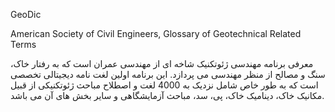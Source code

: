 GeoDic

American Society of Civil Engineers, Glossary of Geotechnical Related Terms

معرفی برنامه
مهندسی ژئوتکنیک شاخه ای از مهندسی عمران است که به رفتار خاک، سنگ و مصالح از منظر مهندسی می پردازد. این برنامه اولین لغت نامه دیجیتالی تخصصی است که به طور خاص شامل نزدیک به 4000 لغت و اصطلاح مباحث ژئوتکنیکی از قبیل مکانیک خاک، دینامیک خاک، پی، سد، مباحث آزمایشگاهی و سایر بخش های آن می باشد.
